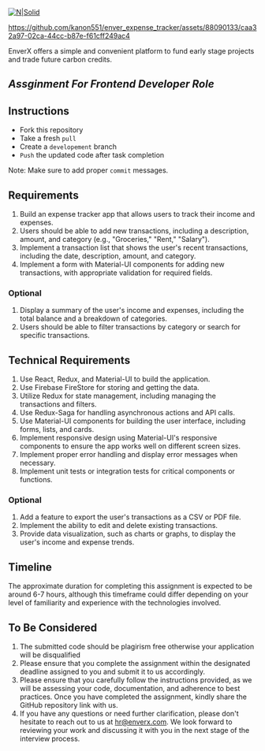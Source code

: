 [![N|Solid](https://iili.io/Hi9giog.png)](https://www.enverx.com/)




https://github.com/kanon551/enver_expense_tracker/assets/88090133/caa32a97-02ca-44cc-b87e-f61cff249ac4




EnverX offers a simple and convenient platform to fund early stage projects
and trade future carbon credits.

## _Assginment For Frontend Developer Role_

## Instructions
- Fork this repository
- Take a fresh `pull`
- Create a `developement` branch
- `Push` the updated code after task completion

Note: Make sure to add proper `commit` messages.

## Requirements
1. Build an expense tracker app that allows users to track their income and expenses.
2. Users should be able to add new transactions, including a description, amount, and category (e.g., "Groceries," "Rent," "Salary").
3. Implement a transaction list that shows the user's recent transactions, including the date, description, amount, and category.
4. Implement a form with Material-UI components for adding new transactions, with appropriate validation for required fields.

### Optional
1. Display a summary of the user's income and expenses, including the total balance and a breakdown of categories.
2. Users should be able to filter transactions by category or search for specific transactions.

## Technical Requirements
1. Use React, Redux, and Material-UI to build the application.
2. Use Firebase FireStore for storing and getting the data.
3. Utilize Redux for state management, including managing the transactions and filters.
4. Use Redux-Saga for handling asynchronous actions and API calls.
5. Use Material-UI components for building the user interface, including forms, lists, and cards.
6. Implement responsive design using Material-UI's responsive components to ensure the app works well on different screen sizes.
7. Implement proper error handling and display error messages when necessary.
8. Implement unit tests or integration tests for critical components or functions.

### Optional
1. Add a feature to export the user's transactions as a CSV or PDF file.
2. Implement the ability to edit and delete existing transactions.
3. Provide data visualization, such as charts or graphs, to display the user's income and expense trends.

## Timeline
The approximate duration for completing this assignment is expected to be around 6-7 hours, although this timeframe could differ depending on your level of familiarity and experience with the technologies involved.

## To Be Considered
1. The submitted code should be plagirism free otherwise your application will be disqualified
2. Please ensure that you complete the assignment within the designated deadline assigned to you and submit it to us accordingly.
3. Please ensure that you carefully follow the instructions provided, as we will be assessing your code, documentation, and adherence to best practices. Once you have completed the assignment, kindly share the GitHub repository link with us.
4. If you have any questions or need further clarification, please don't hesitate to reach out to us at hr@enverx.com. We look forward to reviewing your work and discussing it with you in the next stage of the interview process.

